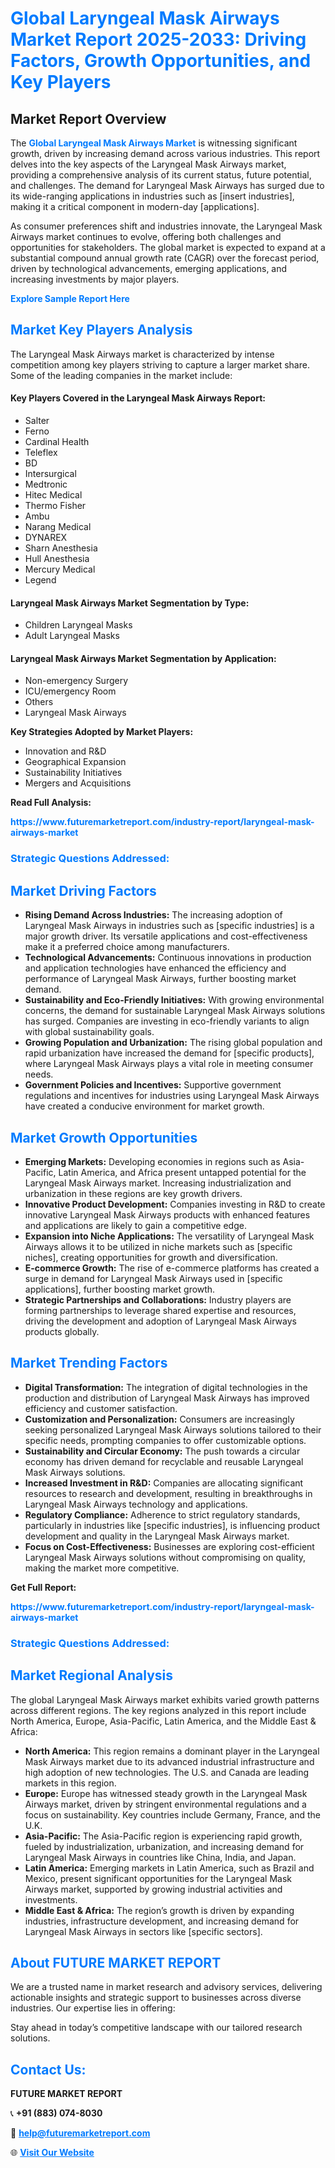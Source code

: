 <h1 style="color: #007BFF;">Global Laryngeal Mask Airways Market Report 2025-2033: Driving Factors, Growth Opportunities, and Key Players</h1>

<section id="overview">
<h2>Market Report Overview</h2>
<p>The <a href="https://www.futuremarketreport.com/industry-report/laryngeal-mask-airways-market" style="color: #007BFF; text-decoration: none;"><strong>Global Laryngeal Mask Airways Market</strong></a> is witnessing significant growth, driven by increasing demand across various industries. This report delves into the key aspects of the Laryngeal Mask Airways market, providing a comprehensive analysis of its current status, future potential, and challenges. The demand for Laryngeal Mask Airways has surged due to its wide-ranging applications in industries such as [insert industries], making it a critical component in modern-day [applications].</p>
<p>As consumer preferences shift and industries innovate, the Laryngeal Mask Airways market continues to evolve, offering both challenges and opportunities for stakeholders. The global market is expected to expand at a substantial compound annual growth rate (CAGR) over the forecast period, driven by technological advancements, emerging applications, and increasing investments by major players.</p>
</section>

<section id="overview">
<p><a href="https://www.futuremarketreport.com/request-sample/reportId=122348" style="color: #007BFF; text-decoration: none;"><strong>Explore Sample Report Here</strong></a></p>
</section>

<section id="key-players">
<h2 style="color: #007BFF;">Market Key Players Analysis</h2>
<p>The Laryngeal Mask Airways market is characterized by intense competition among key players striving to capture a larger market share. Some of the leading companies in the market include:</p>
<h4>Key Players Covered in the Laryngeal Mask Airways Report:</h4>
<ul><li>Salter</li><li>Ferno</li><li>Cardinal Health</li><li>Teleflex</li><li>BD</li><li>Intersurgical</li><li>Medtronic</li><li>Hitec Medical</li><li>Thermo Fisher</li><li>Ambu</li><li>Narang Medical</li><li>DYNAREX</li><li>Sharn Anesthesia</li><li>Hull Anesthesia</li><li>Mercury Medical</li><li>Legend</li></ul>
<h4>Laryngeal Mask Airways Market Segmentation by Type:</h4>
<ul><li>Children Laryngeal Masks</li><li>Adult Laryngeal Masks</li></ul>

<h4>Laryngeal Mask Airways Market Segmentation by Application:</h4>
<ul><li>Non-emergency Surgery</li><li>ICU/emergency Room</li><li>Others</li><li>Laryngeal Mask Airways</li></ul>
<p><strong>Key Strategies Adopted by Market Players:</strong></p>
<ul>
<li>Innovation and R&D</li>
<li>Geographical Expansion</li>
<li>Sustainability Initiatives</li>
<li>Mergers and Acquisitions</li>
</ul>
</section>

<section>
<p><strong>Read Full Analysis: </strong></p><a href="https://www.futuremarketreport.com/industry-report/laryngeal-mask-airways-market" style="color: #007BFF; text-decoration: none;"><strong>https://www.futuremarketreport.com/industry-report/laryngeal-mask-airways-market</strong></a>
<h3 style="color: #007BFF;">Strategic Questions Addressed:</h3>
</section>

<section id="driving-factors">
<h2 style="color: #007BFF;">Market Driving Factors</h2>
<ul>
<li><strong>Rising Demand Across Industries:</strong> The increasing adoption of Laryngeal Mask Airways in industries such as [specific industries] is a major growth driver. Its versatile applications and cost-effectiveness make it a preferred choice among manufacturers.</li>
<li><strong>Technological Advancements:</strong> Continuous innovations in production and application technologies have enhanced the efficiency and performance of Laryngeal Mask Airways, further boosting market demand.</li>
<li><strong>Sustainability and Eco-Friendly Initiatives:</strong> With growing environmental concerns, the demand for sustainable Laryngeal Mask Airways solutions has surged. Companies are investing in eco-friendly variants to align with global sustainability goals.</li>
<li><strong>Growing Population and Urbanization:</strong> The rising global population and rapid urbanization have increased the demand for [specific products], where Laryngeal Mask Airways plays a vital role in meeting consumer needs.</li>
<li><strong>Government Policies and Incentives:</strong> Supportive government regulations and incentives for industries using Laryngeal Mask Airways have created a conducive environment for market growth.</li>
</ul>
</section>

<section id="growth-opportunities">
<h2 style="color: #007BFF;">Market Growth Opportunities</h2>
<ul>
<li><strong>Emerging Markets:</strong> Developing economies in regions such as Asia-Pacific, Latin America, and Africa present untapped potential for the Laryngeal Mask Airways market. Increasing industrialization and urbanization in these regions are key growth drivers.</li>
<li><strong>Innovative Product Development:</strong> Companies investing in R&D to create innovative Laryngeal Mask Airways products with enhanced features and applications are likely to gain a competitive edge.</li>
<li><strong>Expansion into Niche Applications:</strong> The versatility of Laryngeal Mask Airways allows it to be utilized in niche markets such as [specific niches], creating opportunities for growth and diversification.</li>
<li><strong>E-commerce Growth:</strong> The rise of e-commerce platforms has created a surge in demand for Laryngeal Mask Airways used in [specific applications], further boosting market growth.</li>
<li><strong>Strategic Partnerships and Collaborations:</strong> Industry players are forming partnerships to leverage shared expertise and resources, driving the development and adoption of Laryngeal Mask Airways products globally.</li>
</ul>
</section>

<section id="trending-factors">
<h2 style="color: #007BFF;">Market Trending Factors</h2>
<ul>
<li><strong>Digital Transformation:</strong> The integration of digital technologies in the production and distribution of Laryngeal Mask Airways has improved efficiency and customer satisfaction.</li>
<li><strong>Customization and Personalization:</strong> Consumers are increasingly seeking personalized Laryngeal Mask Airways solutions tailored to their specific needs, prompting companies to offer customizable options.</li>
<li><strong>Sustainability and Circular Economy:</strong> The push towards a circular economy has driven demand for recyclable and reusable Laryngeal Mask Airways solutions.</li>
<li><strong>Increased Investment in R&D:</strong> Companies are allocating significant resources to research and development, resulting in breakthroughs in Laryngeal Mask Airways technology and applications.</li>
<li><strong>Regulatory Compliance:</strong> Adherence to strict regulatory standards, particularly in industries like [specific industries], is influencing product development and quality in the Laryngeal Mask Airways market.</li>
<li><strong>Focus on Cost-Effectiveness:</strong> Businesses are exploring cost-efficient Laryngeal Mask Airways solutions without compromising on quality, making the market more competitive.</li>
</ul>
</section>

<section>
<p><strong>Get Full Report: </strong></p><a href="https://www.futuremarketreport.com/industry-report/laryngeal-mask-airways-market" style="color: #007BFF; text-decoration: none;"><strong>https://www.futuremarketreport.com/industry-report/laryngeal-mask-airways-market</strong></a>
<h3 style="color: #007BFF;">Strategic Questions Addressed:</h3>
</section>


<section id="regional-analysis">
<h2 style="color: #007BFF;">Market Regional Analysis</h2>
<p>The global Laryngeal Mask Airways market exhibits varied growth patterns across different regions. The key regions analyzed in this report include North America, Europe, Asia-Pacific, Latin America, and the Middle East & Africa:</p>
<ul>
<li><strong>North America:</strong> This region remains a dominant player in the Laryngeal Mask Airways market due to its advanced industrial infrastructure and high adoption of new technologies. The U.S. and Canada are leading markets in this region.</li>
<li><strong>Europe:</strong> Europe has witnessed steady growth in the Laryngeal Mask Airways market, driven by stringent environmental regulations and a focus on sustainability. Key countries include Germany, France, and the U.K.</li>
<li><strong>Asia-Pacific:</strong> The Asia-Pacific region is experiencing rapid growth, fueled by industrialization, urbanization, and increasing demand for Laryngeal Mask Airways in countries like China, India, and Japan.</li>
<li><strong>Latin America:</strong> Emerging markets in Latin America, such as Brazil and Mexico, present significant opportunities for the Laryngeal Mask Airways market, supported by growing industrial activities and investments.</li>
<li><strong>Middle East & Africa:</strong> The region’s growth is driven by expanding industries, infrastructure development, and increasing demand for Laryngeal Mask Airways in sectors like [specific sectors].</li>
</ul>
</section>

<footer>
<h2 style="color: #007BFF;">About FUTURE MARKET REPORT</h2>
<p>We are a trusted name in market research and advisory services, delivering actionable insights and strategic support to businesses across diverse industries. Our expertise lies in offering:</p>

<p>Stay ahead in today’s competitive landscape with our tailored research solutions.</p>

<h2 style="color: #007BFF;">Contact Us:</h2>
<p><strong>FUTURE MARKET REPORT</strong></p>
<p>📞 <strong>+91 (883) 074-8030</strong></p>
<p>📧 <strong><a href="mailto:help@futuremarketreport.com" style="color: #007BFF;">help@futuremarketreport.com</a></strong></p>
<p>🌐 <strong><a href="https://www.futuremarketreport.com/" style="color: #007BFF;">Visit Our Website</a></strong></p>
</footer>